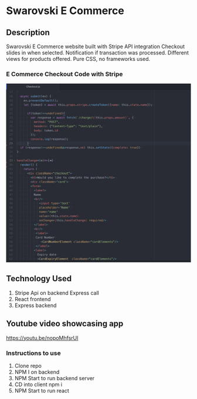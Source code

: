 # Swarovski E Commerce

## Description
Swarovski E Commerce website built with Stripe API integration
Checkout slides in when selected. Notification if transaction was processed.
Different views for products offered.
Pure CSS, no frameworks used.

### E Commerce Checkout Code with Stripe
![Stripe E Commerce](StripeCheckout.png)

## Technology Used
1. Stripe Api on backend Express call
2. React frontend
3. Express backend

## Youtube video showcasing app
https://youtu.be/nopoMhfsrUI

### Instructions to use
1. Clone repo
2. NPM I on backend
3. NPM Start to run backend server
4. CD into client npm i
5. NPM Start to run react

